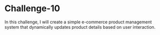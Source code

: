 # Challenge-10
In this challenge, I will create a simple e-commerce product management system that dynamically updates product details based on user interaction.
